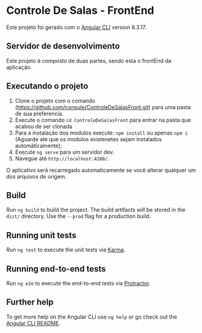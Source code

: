 # Controle De Salas - FrontEnd

Este projeto foi gerado com o [Angular CLI](https://github.com/angular/angular-cli) version 8.3.17.

## Servidor de desenvolvimento

Este projeto é composto de duas partes, sendo esta o frontEnd da aplicação. 

## Executando o projeto

1. Clone o projeto com o comando (https://github.com/consule/ControleDeSalasFront.git) para uma pasta de sua preferencia. 
2. Execute o comando `cd ControleDeSalasFront` para entrar na pasta que acabou de ser clonada
3. Para a instalação dos modulos execute: `npm install` ou apenas `npm i` (Aguarde até que os modulos existenetes sejam instalados automáticamente);
4. Execute `ng serve` para um servidor dev. 
5. Navegue até `http://localhost:4200/`. 

O aplicativo será recarregado automaticamente se você alterar qualquer um dos arquivos de origem.

## Build

Run `ng build` to build the project. The build artifacts will be stored in the `dist/` directory. Use the `--prod` flag for a production build.

## Running unit tests

Run `ng test` to execute the unit tests via [Karma](https://karma-runner.github.io).

## Running end-to-end tests

Run `ng e2e` to execute the end-to-end tests via [Protractor](http://www.protractortest.org/).

## Further help

To get more help on the Angular CLI use `ng help` or go check out the [Angular CLI README](https://github.com/angular/angular-cli/blob/master/README.md).
